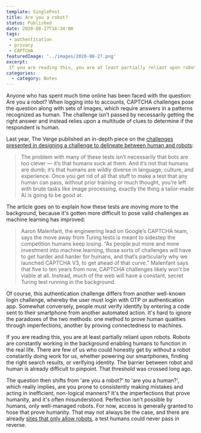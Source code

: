 ```yaml
---
template: SinglePost
title: Are you a robot?
status: Published
date: 2020-08-27T16:34:00
tags:
 - authentication
 - privacy
 - CAPTCHA
featuredImage: '../images/2020-08-27.png'
excerpt:
 If you are reading this, you are at least partially reliant upon robots. Robots are constantly working in the background enabling humans to function in the real life. There are few of us who could honestly get by without a robot constantly doing work for us, whether powering our smartphones, finding the right search results, or verifying identity. The barrier between robot and human is already difficult to pinpoint. That threshold was crossed long ago.
categories:
  - category: Notes
---
```

Anyone who has spent much time online has been faced with the question: Are you a robot? When logging into to accounts, CAPTCHA challenges pose the question along with sets of images, which require answers in a patterns recognized as human. The challenge isn't passed by necessarily getting the right answer and instead relies upon a multitude of clues to determine if the respondent is human.

Last year, The Verge published an in-depth piece on the [challenges presented in designing a challenge to delineate between human and robots](https://www.theverge.com/2019/2/1/18205610/google-captcha-ai-robot-human-difficult-artificial-intelligence):

> The problem with many of these tests isn’t necessarily that bots are too clever — it’s that humans suck at them. And it’s not that humans are dumb; it’s that humans are wildly diverse in language, culture, and experience. Once you get rid of all that stuff to make a test that any human can pass, without prior training or much thought, you’re left with brute tasks like image processing, exactly the thing a tailor-made AI is going to be good at.

The article goes on to explain how these tests are moving more to the background, because it's gotten more difficult to pose valid challenges as machine learning has improved:

> Aaron Malenfant, the engineering lead on Google’s CAPTCHA team, says the move away from Turing tests is meant to sidestep the competition humans keep losing. “As people put more and more investment into machine learning, those sorts of challenges will have to get harder and harder for humans, and that’s particularly why we launched CAPTCHA V3, to get ahead of that curve.” Malenfant says that five to ten years from now, CAPTCHA challenges likely won’t be viable at all. Instead, much of the web will have a constant, secret Turing test running in the background.

Of course, this authentication challenge differs from another well-known login challenge, whereby the user must login with OTP or authentication app. Somewhat conversely, people must verify identify by entering a code sent to their smartphone from another automated action. It's hard to ignore the paradoxes of the two methods: one method to prove human qualities through imperfections, another by proving connectedness to machines.

If you are reading this, you are at least partially reliant upon robots. Robots are constantly working in the background enabling humans to function in the real life. There are few of us who could honestly get by without a robot constantly doing work for us, whether powering our smartphones, finding the right search results, or verifying identity. The barrier between robot and human is already difficult to pinpoint. That threshold was crossed long ago.

The question then shifts from 'are you a robot?' to 'are you a human?', which really implies, are you prone to consistently making mistakes and acting in inefficient, non-logical manners? It's the imperfections that prove humanity, and it's often misunderstood. Perfection isn't possible by humans, only well-managed robots. For now, access is generally granted to hose that prove humanity. That may not always be the case, and there are already [sites that only allow robots](https://www.fastcompany.com/90159441/this-captcha-makes-sure-youre-a-robot-yes-you-read-that-right), a test humans could never pass in reverse. 
